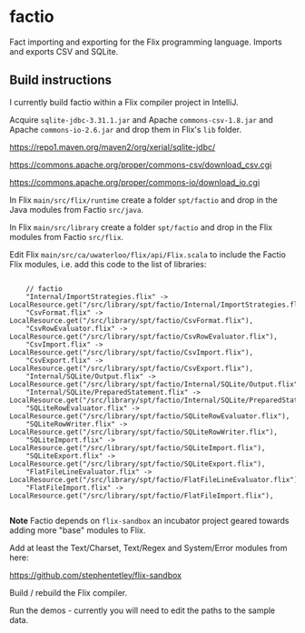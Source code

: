 # factio

Fact importing and exporting for the Flix programming language.
Imports and exports CSV and SQLite.

## Build instructions

I currently build factio within a Flix compiler project in IntelliJ.

Acquire `sqlite-jdbc-3.31.1.jar` and Apache `commons-csv-1.8.jar`
and Apache `commons-io-2.6.jar` and drop them in Flix's `lib` folder.

https://repo1.maven.org/maven2/org/xerial/sqlite-jdbc/

https://commons.apache.org/proper/commons-csv/download_csv.cgi

https://commons.apache.org/proper/commons-io/download_io.cgi

In Flix `main/src/flix/runtime` create a folder `spt/factio` and drop in the Java
modules from Factio `src/java`.

In Flix `main/src/library` create a folder `spt/factio` and drop in the Flix
modules from Factio `src/flix`.

Edit Flix `main/src/ca/uwaterloo/flix/api/Flix.scala` to include the 
Factio Flix modules, i.e. add this code to the list of libraries:

~~~ {.Scala}

    // factio
    "Internal/ImportStrategies.flix" -> LocalResource.get("/src/library/spt/factio/Internal/ImportStrategies.flix"),
    "CsvFormat.flix" -> LocalResource.get("/src/library/spt/factio/CsvFormat.flix"),
    "CsvRowEvaluator.flix" -> LocalResource.get("/src/library/spt/factio/CsvRowEvaluator.flix"),
    "CsvImport.flix" -> LocalResource.get("/src/library/spt/factio/CsvImport.flix"),
    "CsvExport.flix" -> LocalResource.get("/src/library/spt/factio/CsvExport.flix"),
    "Internal/SQLite/Output.flix" -> LocalResource.get("/src/library/spt/factio/Internal/SQLite/Output.flix"),
    "Internal/SQLite/PreparedStatement.flix" -> LocalResource.get("/src/library/spt/factio/Internal/SQLite/PreparedStatement.flix"),
    "SQLiteRowEvaluator.flix" -> LocalResource.get("/src/library/spt/factio/SQLiteRowEvaluator.flix"),
    "SQLiteRowWriter.flix" -> LocalResource.get("/src/library/spt/factio/SQLiteRowWriter.flix"),
    "SQLiteImport.flix" -> LocalResource.get("/src/library/spt/factio/SQLiteImport.flix"),
    "SQLiteExport.flix" -> LocalResource.get("/src/library/spt/factio/SQLiteExport.flix"),
    "FlatFileLineEvaluator.flix" -> LocalResource.get("/src/library/spt/factio/FlatFileLineEvaluator.flix"),
    "FlatFileImport.flix" -> LocalResource.get("/src/library/spt/factio/FlatFileImport.flix"),
    
~~~

**Note** Factio depends on `flix-sandbox` an incubator project geared towards adding 
more "base" modules to Flix. 

Add at least the Text/Charset, Text/Regex and System/Error modules from here:

https://github.com/stephentetley/flix-sandbox

Build / rebuild the Flix compiler.

Run the demos - currently you will need to edit the paths to the sample data.

